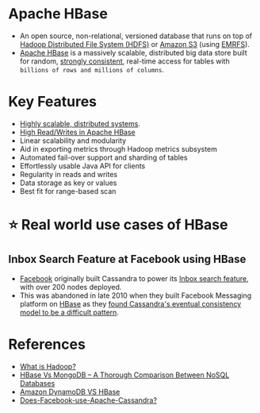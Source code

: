 # Apache HBase
- An open source, non-relational, versioned database that runs on top of [Hadoop Distributed File System (HDFS)](../../../11_FileStorageServicesHDFS/ApacheHDFS.md) or [Amazon S3](../../../2_AWSServices/7_StorageServices/3_ObjectStorageS3/Readme.md) (using [EMRFS](../../../2_AWSServices/10_BigDataServices/ETLServices/BatchProcessing/AmazonEMR.md)). 
- [Apache HBase](https://hbase.apache.org/) is a massively scalable, distributed big data store built for random, [strongly consistent](../../Glossaries/Consistency&Replication/Readme.md), real-time access for tables with `billions of rows and millions of columns`.

# Key Features
- [Highly scalable, distributed systems](../../Glossaries/ScalabilityDB.md).
- [High Read/Writes in Apache HBase](../../../7_SystemGlossaries/Scalability/LatencyThroughput.md)
- Linear scalability and modularity
- Aid in exporting metrics through Hadoop metrics subsystem
- Automated fail-over support and sharding of tables
- Effortlessly usable Java API for clients
- Regularity in reads and writes
- Data storage as key or values
- Best fit for range-based scan

# :star: Real world use cases of HBase

## Inbox Search Feature at Facebook using HBase
- [Facebook](https://www.quora.com/Does-Facebook-use-Apache-Cassandra) originally built Cassandra to power its [Inbox search feature](https://m.facebook.com/nt/screen/?params=%7B%22note_id%22%3A10158772759272200%7D&path=%2Fnotes%2Fnote%2F&paipv=0&eav=AfYuSXXQPZ5fvm0_ScPdSlfj5BEFhRVT3iy_6Rsz7NZDbQ2vfq9opnedmTLSjG1aZBA&_rdr), with over 200 nodes deployed.
- This was abandoned in late 2010 when they built Facebook Messaging platform on [HBase](ApacheHBase.md) as they [found Cassandra's eventual consistency model to be a difficult pattern](ApacheCasandra.md).

# References
- [What is Hadoop?](https://aws.amazon.com/emr/details/hadoop/what-is-hadoop/)
- [HBase Vs MongoDB – A Thorough Comparison Between NoSQL Databases](https://simpleprogrammer.com/hbase-vs-mongodb/)
- [Amazon DynamoDB VS HBase](https://stackoverflow.com/questions/10908531/aws-dynamodb-vs-hbase#29381684)
- [Does-Facebook-use-Apache-Cassandra?](https://www.quora.com/Does-Facebook-use-Apache-Cassandra)